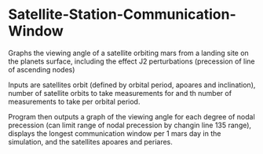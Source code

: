 # Satellite-Station-Communication-Window
Graphs the viewing angle of a satellite orbiting mars from a landing site on the planets surface, including the effect J2 perturbations (precession of line of ascending nodes)

Inputs are satellites orbit (defined by orbital period, apoares and inclination), number of satellite orbits to take measurements
for and th number of measurements to take per orbital period.

Program then outputs a graph of the viewing angle for each degree of nodal precession (can limit range of nodal precession
by changin line 135 range), displays the longest communication window per 1 mars day in the simulation, and the satellites
apoares and periares.

